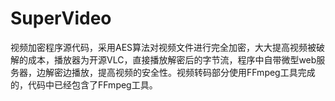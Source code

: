 # SuperVideo
视频加密程序源代码，采用AES算法对视频文件进行完全加密，大大提高视频被破解的成本，播放器为开源VLC，直接播放解密后的字节流，程序中自带微型web服务器，边解密边播放，提高视频的安全性。视频转码部分使用FFmpeg工具完成的，代码中已经包含了FFmpeg工具。
